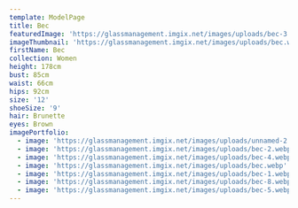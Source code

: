 ```yaml
---
template: ModelPage
title: Bec
featuredImage: 'https://glassmanagement.imgix.net/images/uploads/bec-3.webp'
imageThumbnail: 'https://glassmanagement.imgix.net/images/uploads/bec.webp'
firstName: Bec
collection: Women
height: 178cm
bust: 85cm
waist: 66cm
hips: 92cm
size: '12'
shoeSize: '9'
hair: Brunette
eyes: Brown
imagePortfolio:
  - image: 'https://glassmanagement.imgix.net/images/uploads/unnamed-2.jpg'
  - image: 'https://glassmanagement.imgix.net/images/uploads/bec-2.webp'
  - image: 'https://glassmanagement.imgix.net/images/uploads/bec-4.webp'
  - image: 'https://glassmanagement.imgix.net/images/uploads/bec.webp'
  - image: 'https://glassmanagement.imgix.net/images/uploads/bec-1.webp'
  - image: 'https://glassmanagement.imgix.net/images/uploads/bec-8.webp'
  - image: 'https://glassmanagement.imgix.net/images/uploads/bec-5.webp'
---
```


